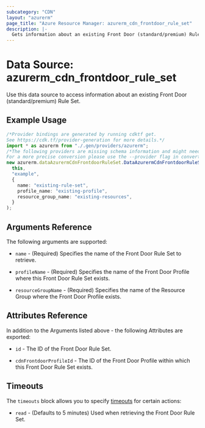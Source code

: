 ```yaml
---
subcategory: "CDN"
layout: "azurerm"
page_title: "Azure Resource Manager: azurerm_cdn_frontdoor_rule_set"
description: |-
  Gets information about an existing Front Door (standard/premium) Rule Set.
---
```


# Data Source: azurerm\_cdn\_frontdoor\_rule\_set

Use this data source to access information about an existing Front Door (standard/premium) Rule Set.

## Example Usage

```typescript
/*Provider bindings are generated by running cdktf get.
See https://cdk.tf/provider-generation for more details.*/
import * as azurerm from "./.gen/providers/azurerm";
/*The following providers are missing schema information and might need manual adjustments to synthesize correctly: azurerm.
For a more precise conversion please use the --provider flag in convert.*/
new azurerm.dataAzurermCdnFrontdoorRuleSet.DataAzurermCdnFrontdoorRuleSet(
  this,
  "example",
  {
    name: "existing-rule-set",
    profile_name: "existing-profile",
    resource_group_name: "existing-resources",
  }
);

```

## Arguments Reference

The following arguments are supported:

*   `name` - (Required) Specifies the name of the Front Door Rule Set to retrieve.

*   `profileName` - (Required) Specifies the name of the Front Door Profile where this Front Door Rule Set exists.

*   `resourceGroupName` - (Required) Specifies the name of the Resource Group where the Front Door Profile exists.

## Attributes Reference

In addition to the Arguments listed above - the following Attributes are exported:

*   `id` - The ID of the Front Door Rule Set.

*   `cdnFrontdoorProfileId` - The ID of the Front Door Profile within which this Front Door Rule Set exists.

## Timeouts

The `timeouts` block allows you to specify [timeouts](https://www.terraform.io/language/resources/syntax#operation-timeouts) for certain actions:

* `read` - (Defaults to 5 minutes) Used when retrieving the Front Door Rule Set.
